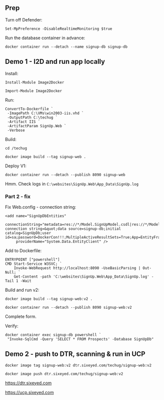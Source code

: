 ## Prep

Turn off Defender:

```
Set-MpPreference -DisableRealtimeMonitoring $true
```

Run the database container in advance:

```
docker container run --detach --name signup-db signup-db
```

## Demo 1 - I2D and run app locally

Install:

```
Install-Module Image2Docker

Import-Module Image2Docker
```

Run:

```
ConvertTo-Dockerfile `
 -ImagePath C:\VMs\win2003-iis.vhd `
 -OutputPath C:\techug `
 -Artifact IIS `
 -ArtifactParam SignUp.Web `
 -Verbose 
```

Build:

```
cd /techug

docker image build --tag signup-web .
```

Deploy V1:

```
docker container run --detach --publish 8090 signup-web 
```

Hmm. Check logs in `C:\websites\SignUp.Web\App_Data\SignUp.log`

### Part 2 - fix

Fix Web.config - connection string:

```
<add name="SignUpDbEntities" 
     connectionString="metadata=res://*/Model.SignUpModel.csdl|res://*/Model.SignUpModel.ssdl|res://*/Model.SignUpModel.msl;provider=System.Data.SqlClient;provider connection string=&quot;data source=signup-db;initial catalog=SignUpDb;user id=sa;password=DockerCon!!!;MultipleActiveResultSets=True;App=EntityFramework&quot;" 
     providerName="System.Data.EntityClient" />
```

Add to Dockerfile:

```
ENTRYPOINT ["powershell"]
CMD Start-Service W3SVC; `
    Invoke-WebRequest http://localhost:8090 -UseBasicParsing | Out-Null; `
    Get-Content -path 'C:\websites\SignUp.Web\App_Data\SignUp.log' -Tail 1 -Wait
```

Build and run v2:

```
docker image build --tag signup-web:v2 .

docker container run --detach --publish 8090 signup-web:v2
```

Complete form. 

Verify:

```
docker container exec signup-db powershell `
 "Invoke-SqlCmd -Query 'SELECT * FROM Prospects' -Database SignUpDb"
```

## Demo 2 - push to DTR, scanning & run in UCP

```
docker image tag signup-web:v2 dtr.sixeyed.com/techug/signup-web:v2

docker image push dtr.sixeyed.com/techug/signup-web:v2
```

https://dtr.sixeyed.com

https://ucp.sixeyed.com